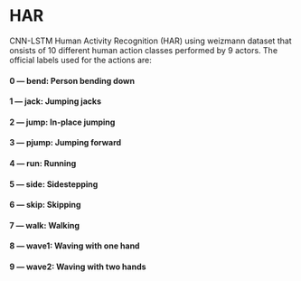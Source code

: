 # HAR
CNN-LSTM Human Activity Recognition (HAR) using weizmann dataset that onsists of 10 different human action classes performed by 9 actors. The official labels used for the actions are:
#### 0 — bend: Person bending down
#### 1 — jack: Jumping jacks
#### 2 — jump: In-place jumping
#### 3 — pjump: Jumping forward
#### 4 — run: Running
#### 5 — side: Sidestepping
#### 6 — skip: Skipping
#### 7 — walk: Walking
#### 8 — wave1: Waving with one hand
#### 9 — wave2: Waving with two hands
